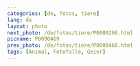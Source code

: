 ```yaml
---
categories: [de, fotos, tiere]
lang: de
layout: photo
next_photo: /de/fotos/tiere/P0000268.html
picname: P0000469
prev_photo: /de/fotos/tiere/P0000468.html
tags: [Animal, Fotofalle, Geier]
---
```

